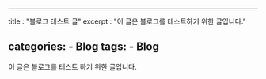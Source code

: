 ---
title : "블로그 테스트 글"
excerpt : "이 글은 블로그를 테스트하기 위한 글입니다."

categories:
    - Blog
tags:
    - Blog
 ---

이 글은 블로그를 테스트 하기 위한 글입니다.


